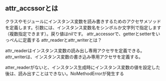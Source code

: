 ## attr_accssorとは
クラスやモジュールにインスタンス変数を読み書きするためのアクセサメソッドを定義します。引数には、インスタンス変数名をシンボルか文字列で指定します（複数指定できます）。戻り値はnilです。
attr_accessorで、getterとsetterをいっぺんに定義する
attr_readerとattr_writerとは？

attr_readerはインスタンス変数の読み出し専用アクセサを定義できる。
attr_writerは、インスタンス変数の書き込み専用アクセサを定義する。

atter_readerがないと、インスタンス生成時にインスタンス変数の値を設定した後は、読み出すことはできない。NoMethodErrorが発生する
